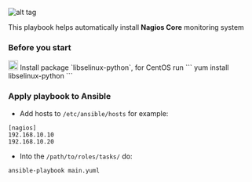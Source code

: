 ![alt tag](http://www.telnetport25.com/wp-content/uploads/2012/03/NagiosLogo.png)


This playbook helps automatically install **Nagios Core** monitoring system

### Before you start
<img src="https://cdn1.iconfinder.com/data/icons/hawcons/32/700231-icon-61-warning-128.png" height="20px" width="20px">
Install package `libselinux-python`, for CentOS run
```
yum install libselinux-python
```

### Apply playbook to Ansible
* Add hosts to `/etc/ansible/hosts` for example:
```
[nagios]
192.168.10.10
192.168.10.20
```

* Into the `/path/to/roles/tasks/` do:
```
ansible-playbook main.yuml
```
